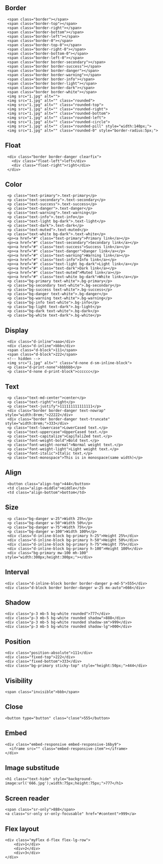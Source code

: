## Border

     <span class="border"></span>
     <span class="border-top"></span>
     <span class="border-right"></span>
     <span class="border-bottom"></span>
     <span class="border-left"></span>
     <span class="border-0"></span>
     <span class="border-top-0"></span>
     <span class="border-right-0"></span>
     <span class="border-bottom-0"></span>
     <span class="border-left-0"></span>
     <span class="border border-secondary"></span>
     <span class="border border-success"></span>
     <span class="border border-danger"></span>
     <span class="border border-warning"></span>
     <span class="border border-info"></span>
     <span class="border border-light"></span>
     <span class="border border-dark"></span>
     <span class="border border-white"></span>
     <img src="1.jpg" alt="">
     <img src="1.jpg" alt="" class="rounded">
     <img src="1.jpg" alt="" class="rounded-top">
     <img src="1.jpg" alt="" class="rounded-right">
     <img src="1.jpg" alt="" class="rounded-bottom">
     <img src="1.jpg" alt="" class="rounded-left">
     <img src="1.jpg" alt="" class="rounded-circle">
     <img src="1.jpg" alt="" class="rounded-pill" style="width:140px;">
     <img src="1.jpg" alt="" class="rounded-0" style="border-radius:5px;">

## Float

     <div class="border border-danger clearfix">
       <div class="float-left">left</div>
       <div class="float-right">right</div>
     </div>

## Color

     <p class="text-primary">.text-primary</p>
     <p class="text-secondary">.text-secondary</p>
     <p class="text-success">.text-success</p>
     <p class="text-danger">.text-danger</p>
     <p class="text-warning">.text-warning</p>
     <p class="text-info">.text-info</p>
     <p class="text-light bg-dark">.text-light</p>
     <p class="text-dark">.text-dark</p>
     <p class="text-muted">.text-muted</p>
     <p class="text-white bg-dark">.text-white</p>
     <p><a href="#" class="text-primary">Primary link</a></p>
     <p><a href="#" class="text-secondary">Secondary link</a></p>
     <p><a href="#" class="text-success">Success link</a></p>
     <p><a href="#" class="text-danger">Danger link</a></p>
     <p><a href="#" class="text-warning">Warning link</a></p>
     <p><a href="#" class="text-info">Info link</a></p>
     <p><a href="#" class="text-light bg-dark">Light link</a></p>
     <p><a href="#" class="text-dark">Dark link</a></p>
     <p><a href="#" class="text-muted">Muted link</a></p>
     <p><a href="#" class="text-white bg-dark">White link</a></p>
     <p class="bg-primary text-white">.bg-primary</p>
     <p class="bg-secondary text-white">.bg-secondary</p>
     <p class="bg-success text-white">.bg-success</p>
     <p class="bg-danger text-white">.bg-danger</p>
     <p class="bg-warning text-white">.bg-warning</p>
     <p class="bg-info text-white">.bg-info</p>
     <p class="bg-light text-dark">.bg-light</p>
     <p class="bg-dark text-white">.bg-dark</p>
     <p class="bg-white text-dark">.bg-white</p>

## Display

     <div class="d-inline">aaa</div>
     <div class="d-inline">bbb</div>
     <span class="d-block">111</span>
     <span class="d-block">222</span>
     <!-- hidden -->
     <img src="1.jpg" alt="" class="d-none d-sm-inline-block">
     <p class="d-print-none">bbbbbb</p>
     <p class="d-none d-print-block">cccccc</p>

## Text

     <p class="text-md-center">center</p>
     <p class="text-right">right</p>
     <p class="text-justify">111111111111111</p>
     <div class="border border-danger text-nowrap" style="width:8rem;">22222</div>
     <div class="border border-danger text-truncate" style="width:8rem;">333</div>
     <p class="text-lowercase">LowerCased text.</p>
     <p class="text-uppercase">UpperCased text.</p>
     <p class="text-capitalize">CapiTaliZed text.</p>
     <p class="font-weight-bold">Bold text.</p>
     <p class="font-weight-normal">Normal weight text.</p>
     <p class="font-weight-light">Light weight text.</p>
     <p class="font-italic">Italic text.</p>
     <p class="text-monospace">This is in monospace(same width)</p>

## Align

     <button class="align-top">444</button>
     <td class="align-middle">middle</td>
     <td class="align-bottom">bottom</td>

## Size

     <p class="bg-danger w-25">Width 25%</p>
     <p class="bg-danger w-50">Width 50%</p>
     <p class="bg-danger w-75">Width 75%</p>
     <p class="bg-danger w-100">Width 100%</p>
     <div class="d-inline-block bg-primary h-25">Height 25%</div>
     <div class="d-inline-block bg-primary h-50">Height 50%</div>
     <div class="d-inline-block bg-primary h-75">Height 75%</div>
     <div class="d-inline-block bg-primary h-100">Height 100%</div>
     <div class="bg-primary mw-100 mh-100" style="width:300px;height:300px;"></div>

## Interval

    <div class="d-inline-block border border-danger p-md-5">555</div>
    <div class="d-block border border-danger w-25 mx-auto">666</div>

## Shadow

    <div class="p-3 mb-5 bg-white rounded">777</div>
    <div class="p-3 mb-5 bg-white rounded shadow">888</div>
    <div class="p-3 mb-5 bg-white rounded shadow-sm">999</div>
    <div class="p-3 mb-5 bg-white rounded shadow-lg">000</div>

## Position

    <div class="position-absolute">111</div>
    <div class="fixed-top">222</div>
    <div class="fixed-bottom">333</div>
    <div class="bg-primary sticky-top" style="height:50px;">444</div>

## Visibility

    <span class="invisible">bbb</span>

## Close

    <button type="button" class="close">555</button>

## Embed

    <div class="embed-responsive embed-responsive-16by9">
      <iframe src="" class="embed-responsive-item"></iframe>
    </div>

## Image substitude

    <h1 class="text-hide" style="background-image:url('666.jpg');width:75px;height:75px;">777</h1>

## Screen reader

    <span class="sr-only">888</span>
    <a class="sr-only sr-only-focusable" href="#content">999</a>

## Flex layout

    <div class="myFlex d-flex flex-lg-row">
        <div>1</div>
        <div>2</div>
        <div>3</div>
    </div>
